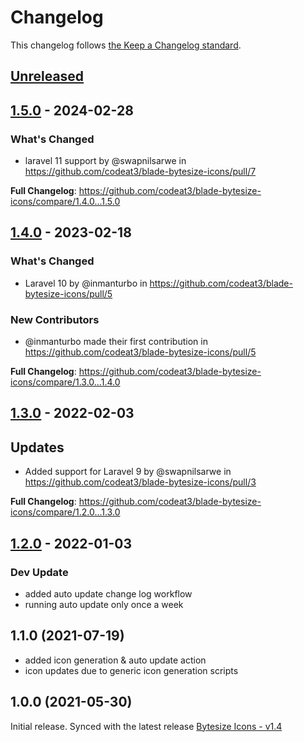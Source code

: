 # Changelog

This changelog follows [the Keep a Changelog standard](https://keepachangelog.com).

## [Unreleased](https://github.com/codeat3/blade-bytesize-icons/compare/1.5.0...HEAD)

## [1.5.0](https://github.com/codeat3/blade-bytesize-icons/compare/1.4.0...1.5.0) - 2024-02-28

### What's Changed

* laravel 11 support by @swapnilsarwe in https://github.com/codeat3/blade-bytesize-icons/pull/7

**Full Changelog**: https://github.com/codeat3/blade-bytesize-icons/compare/1.4.0...1.5.0

## [1.4.0](https://github.com/codeat3/blade-bytesize-icons/compare/1.3.0...1.4.0) - 2023-02-18

### What's Changed

- Laravel 10 by @inmanturbo in https://github.com/codeat3/blade-bytesize-icons/pull/5

### New Contributors

- @inmanturbo made their first contribution in https://github.com/codeat3/blade-bytesize-icons/pull/5

**Full Changelog**: https://github.com/codeat3/blade-bytesize-icons/compare/1.3.0...1.4.0

## [1.3.0](https://github.com/codeat3/blade-bytesize-icons/compare/1.2.0...1.3.0) - 2022-02-03

## Updates

- Added support for Laravel 9 by @swapnilsarwe in https://github.com/codeat3/blade-bytesize-icons/pull/3

**Full Changelog**: https://github.com/codeat3/blade-bytesize-icons/compare/1.2.0...1.3.0

## [1.2.0](https://github.com/codeat3/blade-bytesize-icons/compare/1.1.0...1.2.0) - 2022-01-03

### Dev Update

- added auto update change log workflow
- running auto update only once a week

## 1.1.0 (2021-07-19)

- added icon generation & auto update action
- icon updates due to generic icon generation scripts

## 1.0.0 (2021-05-30)

Initial release.
Synced with the latest release [Bytesize Icons - v1.4](https://github.com/danklammer/bytesize-icons/releases/tag/v1.4)
